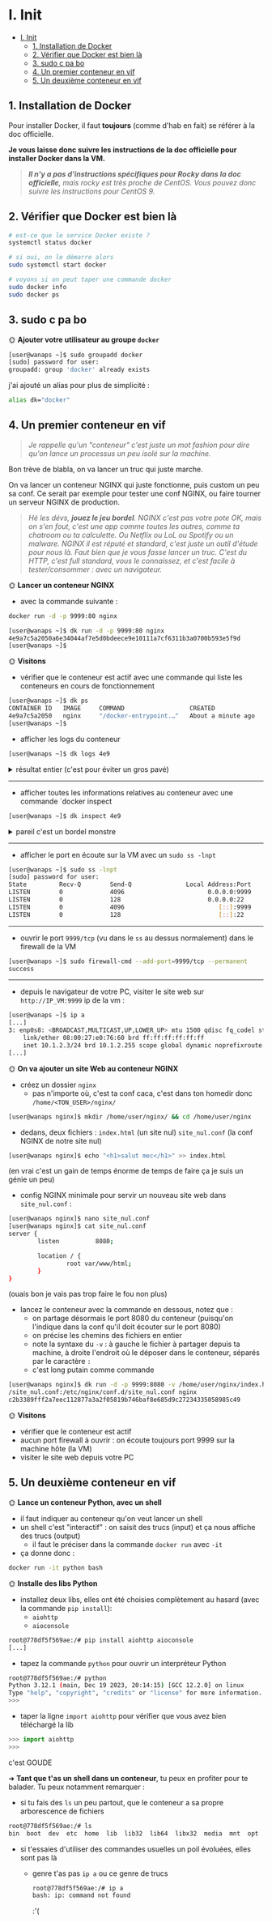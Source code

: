 # I. Init

- [I. Init](#i-init)
  - [1. Installation de Docker](#1-installation-de-docker)
  - [2. Vérifier que Docker est bien là](#2-vérifier-que-docker-est-bien-là)
  - [3. sudo c pa bo](#3-sudo-c-pa-bo)
  - [4. Un premier conteneur en vif](#4-un-premier-conteneur-en-vif)
  - [5. Un deuxième conteneur en vif](#5-un-deuxième-conteneur-en-vif)

## 1. Installation de Docker

Pour installer Docker, il faut **toujours** (comme d'hab en fait) se référer à la doc officielle.

**Je vous laisse donc suivre les instructions de la doc officielle pour installer Docker dans la VM.**

> ***Il n'y a pas d'instructions spécifiques pour Rocky dans la doc officielle**, mais rocky est très proche de CentOS. Vous pouvez donc suivre les instructions pour CentOS 9.*

## 2. Vérifier que Docker est bien là

```bash
# est-ce que le service Docker existe ?
systemctl status docker

# si oui, on le démarre alors
sudo systemctl start docker

# voyons si on peut taper une commande docker
sudo docker info
sudo docker ps
```

## 3. sudo c pa bo

🌞 **Ajouter votre utilisateur au groupe `docker`**
```bash
[user@wanaps ~]$ sudo groupadd docker
[sudo] password for user:
groupadd: group 'docker' already exists
```

j'ai ajouté un alias pour plus de simplicité :
```bash
alias dk="docker"
```

## 4. Un premier conteneur en vif

> *Je rappelle qu'un "conteneur" c'est juste un mot fashion pour dire qu'on lance un processus un peu isolé sur la machine.*

Bon trève de blabla, on va lancer un truc qui juste marche.

On va lancer un conteneur NGINX qui juste fonctionne, puis custom un peu sa conf. Ce serait par exemple pour tester une conf NGINX, ou faire tourner un serveur NGINX de production.

> *Hé les dévs, **jouez le jeu bordel**. NGINX c'est pas votre pote OK, mais on s'en fout, c'est une app comme toutes les autres, comme ta chatroom ou ta calculette. Ou Netflix ou LoL ou Spotify ou un malware. NGINX il est réputé et standard, c'est juste un outil d'étude pour nous là. Faut bien que je vous fasse lancer un truc. C'est du HTTP, c'est full standard, vous le connaissez, et c'est facile à tester/consommer : avec un navigateur.*

🌞 **Lancer un conteneur NGINX**

- avec la commande suivante :

```bash
docker run -d -p 9999:80 nginx
```
```bash
[user@wanaps ~]$ dk run -d -p 9999:80 nginx
4e9a7c5a2050a6e34044af7e5d0bdeece9e10111a7cf6311b3a0700b593e5f9d
[user@wanaps ~]$
```

🌞 **Visitons**

- vérifier que le conteneur est actif avec une commande qui liste les conteneurs en cours de fonctionnement
```bash
[user@wanaps ~]$ dk ps
CONTAINER ID   IMAGE     COMMAND                  CREATED              STATUS              PORTS                                   NAMES
4e9a7c5a2050   nginx     "/docker-entrypoint.…"   About a minute ago   Up About a minute   0.0.0.0:9999->80/tcp, :::9999->80/tcp   festive_germain
[user@wanaps ~]$
```
- afficher les logs du conteneur
``` bash
[user@wanaps ~]$ dk logs 4e9
```

<details closed><summary>résultat entier (c'est pour éviter un gros pavé)</summary>

```bash
[user@wanaps ~]$ dk logs 4e9
/docker-entrypoint.sh: /docker-entrypoint.d/ is not empty, will attempt to perform configuration
/docker-entrypoint.sh: Looking for shell scripts in /docker-entrypoint.d/
/docker-entrypoint.sh: Launching /docker-entrypoint.d/10-listen-on-ipv6-by-default.sh
10-listen-on-ipv6-by-default.sh: info: Getting the checksum of /etc/nginx/conf.d/default.conf
10-listen-on-ipv6-by-default.sh: info: Enabled listen on IPv6 in /etc/nginx/conf.d/default.conf
/docker-entrypoint.sh: Sourcing /docker-entrypoint.d/15-local-resolvers.envsh
/docker-entrypoint.sh: Launching /docker-entrypoint.d/20-envsubst-on-templates.sh
/docker-entrypoint.sh: Launching /docker-entrypoint.d/30-tune-worker-processes.sh
/docker-entrypoint.sh: Configuration complete; ready for start up
2023/12/21 10:21:13 [notice] 1#1: using the "epoll" event method
2023/12/21 10:21:13 [notice] 1#1: nginx/1.25.3
2023/12/21 10:21:13 [notice] 1#1: built by gcc 12.2.0 (Debian 12.2.0-14)
2023/12/21 10:21:13 [notice] 1#1: OS: Linux 5.14.0-284.30.1.el9_2.x86_64
2023/12/21 10:21:13 [notice] 1#1: getrlimit(RLIMIT_NOFILE): 1073741816:1073741816
2023/12/21 10:21:13 [notice] 1#1: start worker processes
2023/12/21 10:21:13 [notice] 1#1: start worker process 28
[user@wanaps ~]$
```

</details>

---
- afficher toutes les informations relatives au conteneur avec une commande `docker inspect

```bash
[user@wanaps ~]$ dk inspect 4e9
```

<details closed><summary>pareil c'est un bordel monstre</summary>

```bash
[user@wanaps ~]$ dk inspect 4e9
[
    {
        "Id": "4e9a7c5a2050a6e34044af7e5d0bdeece9e10111a7cf6311b3a0700b593e5f9d",
        "Created": "2023-12-21T10:21:12.965827471Z",
        "Path": "/docker-entrypoint.sh",
        "Args": [
            "nginx",
            "-g",
            "daemon off;"
        ],
        "State": {
            "Status": "running",
            "Running": true,
            "Paused": false,
            "Restarting": false,
            "OOMKilled": false,
            "Dead": false,
            "Pid": 49021,
            "ExitCode": 0,
            "Error": "",
            "StartedAt": "2023-12-21T10:21:13.20285724Z",
            "FinishedAt": "0001-01-01T00:00:00Z"
        },
        "Image": "sha256:d453dd892d9357f3559b967478ae9cbc417b52de66b53142f6c16c8a275486b9",
        "ResolvConfPath": "/var/lib/docker/containers/4e9a7c5a2050a6e34044af7e5d0bdeece9e10111a7cf6311b3a0700b593e5f9d/resolv.conf",
        "HostnamePath": "/var/lib/docker/containers/4e9a7c5a2050a6e34044af7e5d0bdeece9e10111a7cf6311b3a0700b593e5f9d/hostname",
        "HostsPath": "/var/lib/docker/containers/4e9a7c5a2050a6e34044af7e5d0bdeece9e10111a7cf6311b3a0700b593e5f9d/hosts",
        "LogPath": "/var/lib/docker/containers/4e9a7c5a2050a6e34044af7e5d0bdeece9e10111a7cf6311b3a0700b593e5f9d/4e9a7c5a2050a6e34044af7e5d0bdeece9e10111a7cf6311b3a0700b593e5f9d-json.log",
        "Name": "/festive_germain",
        "RestartCount": 0,
        "Driver": "overlay2",
        "Platform": "linux",
        "MountLabel": "",
        "ProcessLabel": "",
        "AppArmorProfile": "",
        "ExecIDs": null,
        "HostConfig": {
            "Binds": null,
            "ContainerIDFile": "",
            "LogConfig": {
                "Type": "json-file",
                "Config": {}
            },
            "NetworkMode": "default",
            "PortBindings": {
                "80/tcp": [
                    {
                        "HostIp": "",
                        "HostPort": "9999"
                    }
                ]
            },
            "RestartPolicy": {
                "Name": "no",
                "MaximumRetryCount": 0
            },
            "AutoRemove": false,
            "VolumeDriver": "",
            "VolumesFrom": null,
            "ConsoleSize": [
                12,
                119
            ],
            "CapAdd": null,
            "CapDrop": null,
            "CgroupnsMode": "private",
            "Dns": [],
            "DnsOptions": [],
            "DnsSearch": [],
            "ExtraHosts": null,
            "GroupAdd": null,
            "IpcMode": "private",
            "Cgroup": "",
            "Links": null,
            "OomScoreAdj": 0,
            "PidMode": "",
            "Privileged": false,
            "PublishAllPorts": false,
            "ReadonlyRootfs": false,
            "SecurityOpt": null,
            "UTSMode": "",
            "UsernsMode": "",
            "ShmSize": 67108864,
            "Runtime": "runc",
            "Isolation": "",
            "CpuShares": 0,
            "Memory": 0,
            "NanoCpus": 0,
            "CgroupParent": "",
            "BlkioWeight": 0,
            "BlkioWeightDevice": [],
            "BlkioDeviceReadBps": [],
            "BlkioDeviceWriteBps": [],
            "BlkioDeviceReadIOps": [],
            "BlkioDeviceWriteIOps": [],
            "CpuPeriod": 0,
            "CpuQuota": 0,
            "CpuRealtimePeriod": 0,
            "CpuRealtimeRuntime": 0,
            "CpusetCpus": "",
            "CpusetMems": "",
            "Devices": [],
            "DeviceCgroupRules": null,
            "DeviceRequests": null,
            "MemoryReservation": 0,
            "MemorySwap": 0,
            "MemorySwappiness": null,
            "OomKillDisable": null,
            "PidsLimit": null,
            "Ulimits": null,
            "CpuCount": 0,
            "CpuPercent": 0,
            "IOMaximumIOps": 0,
            "IOMaximumBandwidth": 0,
            "MaskedPaths": [
                "/proc/asound",
                "/proc/acpi",
                "/proc/kcore",
                "/proc/keys",
                "/proc/latency_stats",
                "/proc/timer_list",
                "/proc/timer_stats",
                "/proc/sched_debug",
                "/proc/scsi",
                "/sys/firmware",
                "/sys/devices/virtual/powercap"
            ],
            "ReadonlyPaths": [
                "/proc/bus",
                "/proc/fs",
                "/proc/irq",
                "/proc/sys",
                "/proc/sysrq-trigger"
            ]
        },
        "GraphDriver": {
            "Data": {
                "LowerDir": "/var/lib/docker/overlay2/df861d15ced3b564961f1310c1a30d1024a45a54777f67c9c9c7b64b87ce2a1b-init/diff:/var/lib/docker/overlay2/2bae310e2a2ab11bf69535354a14c7df4c0e5f6a9e17c3fa066223424e809c11/diff:/var/lib/docker/overlay2/13c214b93a60e7d0cdf672a5ed1640f32f4626f38db0c5c08aa00d17931449db/diff:/var/lib/docker/overlay2/edd0e6ce5d069b87e4662fd0b02084830e811a9a4b66bff671b6cff6850f1907/diff:/var/lib/docker/overlay2/3af8fb98444bc9c9ca7b8edce8a3943c5e8a11962aa655fd231327ef27f20939/diff:/var/lib/docker/overlay2/2970bc29962fdf8cd2f66fdc284f48b41f2ceab0cdd2feb6112d36e7ce82228a/diff:/var/lib/docker/overlay2/752d9d4bf59b0dfbbd690082301ec3a269503a8a7b90c029333f99f19f59e9f4/diff:/var/lib/docker/overlay2/f43ce722a06111621d93bc303c7a8cacbe3971afde5b55ce6c2112aac882d3dd/diff",
                "MergedDir": "/var/lib/docker/overlay2/df861d15ced3b564961f1310c1a30d1024a45a54777f67c9c9c7b64b87ce2a1b/merged",
                "UpperDir": "/var/lib/docker/overlay2/df861d15ced3b564961f1310c1a30d1024a45a54777f67c9c9c7b64b87ce2a1b/diff",
                "WorkDir": "/var/lib/docker/overlay2/df861d15ced3b564961f1310c1a30d1024a45a54777f67c9c9c7b64b87ce2a1b/work"
            },
            "Name": "overlay2"
        },
        "Mounts": [],
        "Config": {
            "Hostname": "4e9a7c5a2050",
            "Domainname": "",
            "User": "",
            "AttachStdin": false,
            "AttachStdout": false,
            "AttachStderr": false,
            "ExposedPorts": {
                "80/tcp": {}
            },
            "Tty": false,
            "OpenStdin": false,
            "StdinOnce": false,
            "Env": [
                "PATH=/usr/local/sbin:/usr/local/bin:/usr/sbin:/usr/bin:/sbin:/bin",
                "NGINX_VERSION=1.25.3",
                "NJS_VERSION=0.8.2",
                "PKG_RELEASE=1~bookworm"
            ],
            "Cmd": [
                "nginx",
                "-g",
                "daemon off;"
            ],
            "Image": "nginx",
            "Volumes": null,
            "WorkingDir": "",
            "Entrypoint": [
                "/docker-entrypoint.sh"
            ],
            "OnBuild": null,
            "Labels": {
                "maintainer": "NGINX Docker Maintainers <docker-maint@nginx.com>"
            },
            "StopSignal": "SIGQUIT"
        },
        "NetworkSettings": {
            "Bridge": "",
            "SandboxID": "79f1c569efffded2ded83d7527d6baf84ac00fb51c66782683ec363cb3a1fb01",
            "HairpinMode": false,
            "LinkLocalIPv6Address": "",
            "LinkLocalIPv6PrefixLen": 0,
            "Ports": {
                "80/tcp": [
                    {
                        "HostIp": "0.0.0.0",
                        "HostPort": "9999"
                    },
                    {
                        "HostIp": "::",
                        "HostPort": "9999"
                    }
                ]
            },
            "SandboxKey": "/var/run/docker/netns/79f1c569efff",
            "SecondaryIPAddresses": null,
            "SecondaryIPv6Addresses": null,
            "EndpointID": "8eff7ed6b2531bdce0a53ab98276e8d66e73c075b9c4ccfbd1355ce25be06607",
            "Gateway": "172.17.0.1",
            "GlobalIPv6Address": "",
            "GlobalIPv6PrefixLen": 0,
            "IPAddress": "172.17.0.2",
            "IPPrefixLen": 16,
            "IPv6Gateway": "",
            "MacAddress": "02:42:ac:11:00:02",
            "Networks": {
                "bridge": {
                    "IPAMConfig": null,
                    "Links": null,
                    "Aliases": null,
                    "NetworkID": "c710058da8fa2cbf1ee5a565abe967538018f2ac8c9d4bfa8b669e1d7cac8d07",
                    "EndpointID": "8eff7ed6b2531bdce0a53ab98276e8d66e73c075b9c4ccfbd1355ce25be06607",
                    "Gateway": "172.17.0.1",
                    "IPAddress": "172.17.0.2",
                    "IPPrefixLen": 16,
                    "IPv6Gateway": "",
                    "GlobalIPv6Address": "",
                    "GlobalIPv6PrefixLen": 0,
                    "MacAddress": "02:42:ac:11:00:02",
                    "DriverOpts": null
                }
            }
        }
    }
]
```

</details>

---

- afficher le port en écoute sur la VM avec un `sudo ss -lnpt`

```bash
[user@wanaps ~]$ sudo ss -lnpt
[sudo] password for user:
State         Recv-Q        Send-Q               Local Address:Port                Peer Address:Port        Process
LISTEN        0             4096                       0.0.0.0:9999                     0.0.0.0:*            users:(("docker-proxy",pid=48981,fd=4))
LISTEN        0             128                        0.0.0.0:22                       0.0.0.0:*            users:(("sshd",pid=22968,fd=3))
LISTEN        0             4096                          [::]:9999                        [::]:*            users:(("docker-proxy",pid=48986,fd=4))
LISTEN        0             128                           [::]:22                          [::]:*            users:(("sshd",pid=22968,fd=4))
```

---
- ouvrir le port `9999/tcp` (vu dans le `ss` au dessus normalement) dans le firewall de la VM
```bash
[user@wanaps ~]$ sudo firewall-cmd --add-port=9999/tcp --permanent
success
```
---

- depuis le navigateur de votre PC, visiter le site web sur `http://IP_VM:9999`
ip de la vm :
```bash
[user@wanaps ~]$ ip a
[...]
3: enp0s8: <BROADCAST,MULTICAST,UP,LOWER_UP> mtu 1500 qdisc fq_codel state UP group default qlen 1000
    link/ether 08:00:27:e0:76:60 brd ff:ff:ff:ff:ff:ff
    inet 10.1.2.3/24 brd 10.1.2.255 scope global dynamic noprefixroute enp0s8
[...]
```


🌞 **On va ajouter un site Web au conteneur NGINX**

- créez un dossier `nginx`
  - pas n'importe où, c'est ta conf caca, c'est dans ton homedir donc `/home/<TON_USER>/nginx/`

```bash
[user@wanaps nginx]$ mkdir /home/user/nginx/ && cd /home/user/nginx
```

- dedans, deux fichiers : `index.html` (un site nul) `site_nul.conf` (la conf NGINX de notre site nul)
```bash
[user@wanaps nginx]$ echo "<h1>salut mec</h1>" >> index.html
```
(en vrai c'est un gain de temps énorme de temps de faire ça je suis un génie un peu)

- config NGINX minimale pour servir un nouveau site web dans `site_nul.conf` :

```bash
[user@wanaps nginx]$ nano site_nul.conf
[user@wanaps nginx]$ cat site_nul.conf
server {
        listen          8080;

        location / {
                root var/www/html;
        }
}
```
(ouais bon je vais pas trop faire le fou non plus)

- lancez le conteneur avec la commande en dessous, notez que :
  - on partage désormais le port 8080 du conteneur (puisqu'on l'indique dans la conf qu'il doit écouter sur le port 8080)
  - on précise les chemins des fichiers en entier
  - note la syntaxe du `-v` : à gauche le fichier à partager depuis ta machine, à droite l'endroit où le déposer dans le conteneur, séparés par le caractère `:`
  - c'est long putain comme commande

```bash
[user@wanaps nginx]$ dk run -d -p 9999:8080 -v /home/user/nginx/index.html:/var/www/html/index.html -v /home/user/nginx
/site_nul.conf:/etc/nginx/conf.d/site_nul.conf nginx
c2b3389fff2a7eec112877a3a2f05819b746baf8e685d9c27234335058985c49
```

🌞 **Visitons**

- vérifier que le conteneur est actif
- aucun port firewall à ouvrir : on écoute toujours port 9999 sur la machine hôte (la VM)
- visiter le site web depuis votre PC

## 5. Un deuxième conteneur en vif

🌞 **Lance un conteneur Python, avec un shell**

- il faut indiquer au conteneur qu'on veut lancer un shell
- un shell c'est "interactif" : on saisit des trucs (input) et ça nous affiche des trucs (output)
  - il faut le préciser dans la commande `docker run` avec `-it`
- ça donne donc :

```bash
docker run -it python bash
```

🌞 **Installe des libs Python**

- installez deux libs, elles ont été choisies complètement au hasard (avec la commande `pip install`):
  - `aiohttp`
  - `aioconsole`

```bash
root@778df5f569ae:/# pip install aiohttp aioconsole
[...]
```

- tapez la commande `python` pour ouvrir un interpréteur Python
```bash
root@778df5f569ae:/# python
Python 3.12.1 (main, Dec 19 2023, 20:14:15) [GCC 12.2.0] on linux
Type "help", "copyright", "credits" or "license" for more information.
>>>
```

- taper la ligne `import aiohttp` pour vérifier que vous avez bien téléchargé la lib
```python
>>> import aiohttp
>>>
```
c'est GOUDE

➜ **Tant que t'as un shell dans un conteneur**, tu peux en profiter pour te balader. Tu peux notamment remarquer :

- si tu fais des `ls` un peu partout, que le conteneur a sa propre arborescence de fichiers
```bash
root@778df5f569ae:/# ls
bin  boot  dev  etc  home  lib  lib32  lib64  libx32  media  mnt  opt  proc  root  run  sbin  srv  sys  tmp  usr  var
```

- si t'essaies d'utiliser des commandes usuelles un poil évoluées, elles sont pas là
  - genre t'as pas `ip a` ou ce genre de trucs

    ```bash
    root@778df5f569ae:/# ip a
    bash: ip: command not found
    ```
    :'(
